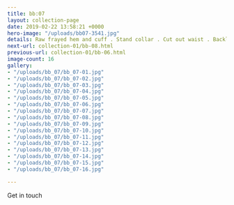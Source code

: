 ```yaml
---
title: bb:07
layout: collection-page
date: 2019-02-22 13:58:21 +0000
hero-image: "/uploads/bb07-3541.jpg"
details: Raw frayed hem and cuff . Stand collar . Cut out waist . Backless
next-url: collection-01/bb-08.html
previous-url: collection-01/bb-06.html
image-count: 16
gallery:
- "/uploads/bb_07/bb_07-01.jpg"
- "/uploads/bb_07/bb_07-02.jpg"
- "/uploads/bb_07/bb_07-03.jpg"
- "/uploads/bb_07/bb_07-04.jpg"
- "/uploads/bb_07/bb_07-05.jpg"
- "/uploads/bb_07/bb_07-06.jpg"
- "/uploads/bb_07/bb_07-07.jpg"
- "/uploads/bb_07/bb_07-08.jpg"
- "/uploads/bb_07/bb_07-09.jpg"
- "/uploads/bb_07/bb_07-10.jpg"
- "/uploads/bb_07/bb_07-11.jpg"
- "/uploads/bb_07/bb_07-12.jpg"
- "/uploads/bb_07/bb_07-13.jpg"
- "/uploads/bb_07/bb_07-14.jpg"
- "/uploads/bb_07/bb_07-15.jpg"
- "/uploads/bb_07/bb_07-16.jpg"

---
```

Get in touch